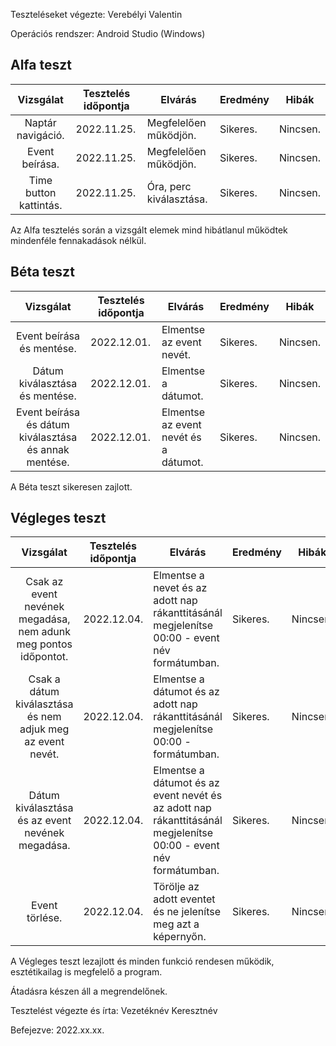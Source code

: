 Teszteléseket végezte: Verebélyi Valentin

Operációs rendszer: Android Studio (Windows)


## Alfa teszt

| Vizsgálat | Tesztelés időpontja | Elvárás | Eredmény | Hibák |
| :---: | --- | --- | --- | --- |
| Naptár navigáció. | 2022.11.25. | Megfelelően működjön. | Sikeres. | Nincsen. |
| Event beírása. | 2022.11.25. | Megfelelően működjön. | Sikeres. | Nincsen. |
|Time button kattintás. | 2022.11.25. | Óra, perc kiválasztása. | Sikeres. | Nincsen. |

Az Alfa tesztelés során a vizsgált elemek mind hibátlanul működtek mindenféle fennakadások nélkül.

## Béta teszt

| Vizsgálat | Tesztelés időpontja | Elvárás | Eredmény | Hibák |
| :---: | --- | --- | --- | --- |
| Event beírása és mentése.  | 2022.12.01. | Elmentse az event nevét. | Sikeres. | Nincsen. |
| Dátum kiválasztása és mentése.  | 2022.12.01. | Elmentse a dátumot. | Sikeres. | Nincsen. |
| Event beírása és dátum kiválasztása és annak mentése.  | 2022.12.01. | Elmentse az event nevét és a dátumot. | Sikeres. | Nincsen. |

A Béta teszt sikeresen zajlott.

## Végleges teszt
| Vizsgálat | Tesztelés időpontja | Elvárás | Eredmény | Hibák |
| :---: | --- | --- | --- | --- |
| Csak az event nevének megadása, nem adunk meg pontos időpontot. | 2022.12.04. | Elmentse a nevet és az adott nap rákanttitásánál megjelenítse 00:00 - event név formátumban.  | Sikeres. | Nincsen. |
| Csak a dátum kiválasztása és nem adjuk meg az event nevét. | 2022.12.04. | Elmentse a dátumot és az adott nap rákanttitásánál megjelenítse 00:00 - formátumban.  | Sikeres. | Nincsen. |
| Dátum kiválasztása és az event nevének megadása. | 2022.12.04. | Elmentse a dátumot és az event nevét és az adott nap rákanttitásánál megjelenítse 00:00 - event név formátumban.  | Sikeres. | Nincsen. |
| Event törlése. | 2022.12.04. | Törölje az adott eventet és ne jelenítse meg azt a képernyőn.  | Sikeres. | Nincsen. |

A Végleges teszt lezajlott és minden funkció rendesen működik, esztétikailag is megfelelő a program.

Átadásra készen áll a megrendelőnek.

Tesztelést végezte és írta: Vezetéknév Keresztnév

Befejezve: 2022.xx.xx.



